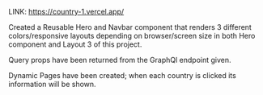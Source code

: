 
LINK: https://country-1.vercel.app/

Created a Reusable Hero and Navbar component that renders 3 different colors/responsive layouts depending on browser/screen size in both Hero component and Layout 3 of this project. 

Query props have been returned from the GraphQl endpoint given.

Dynamic Pages have been created; when each country is clicked its information will be shown. 
